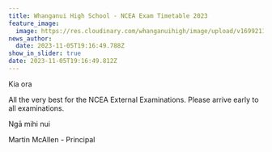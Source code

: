 ```yaml
---
title: Whanganui High School - NCEA Exam Timetable 2023
feature_image:
  image: https://res.cloudinary.com/whanganuihigh/image/upload/v1699211721/News/2023-exam-timetable-with-RAS.pdf
news_author:
  date: 2023-11-05T19:16:49.788Z
show_in_slider: true
date: 2023-11-05T19:16:49.812Z
---
```

Kia ora

All the very best for the NCEA External Examinations. Please arrive early to all examinations.

Ngā mihi nui

Martin McAllen - Principal